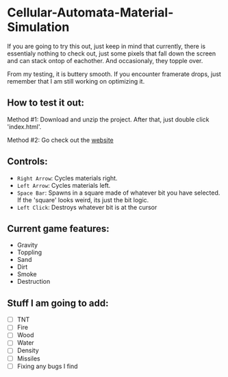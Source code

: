 # Cellular-Automata-Material-Simulation

If you are going to try this out, just keep in mind that currently, there is essentialy nothing to check out, just some pixels that fall down the screen and can stack ontop of eachother. And occasionaly, they topple over.

From my testing, it is buttery smooth. If you encounter framerate drops, just remember that I am still working on optimizing it.

## How to test it out:

Method #1:
  Download and unzip the project. After that, just double click 'index.html'.
  
Method #2:
  Go check out the [website](https://material-simulation.herokuapp.com/)

## Controls:

- `Right Arrow`: Cycles materials right.
- `Left Arrow`: Cycles materials left.
- `Space Bar`: Spawns in a square made of whatever bit you have selected. If the 'square' looks weird, its just the bit logic.
- `Left Click`: Destroys whatever bit is at the cursor

## Current game features:

- Gravity
- Toppling
- Sand
- Dirt
- Smoke
- Destruction

## Stuff I am going to add:

- [ ] TNT
- [ ] Fire
 - [ ] Wood
- [ ] Water
 - [ ] Density
- [ ] Missiles
- [ ] Fixing any bugs I find
